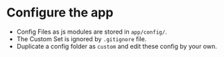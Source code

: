 # Configure the app
- Config Files as js modules are stored in `app/config/`.
- The Custom Set is ignored by `.gitignore` file.
- Duplicate a config folder as `custom` and edit these config by your own.

